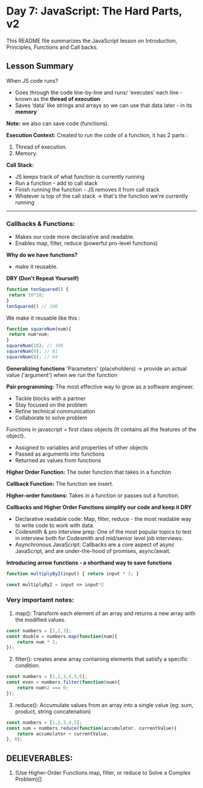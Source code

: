 # Day 7: JavaScript: The Hard Parts, v2
This README file summarizes the JavaScript lesson on Introduction, Principles, Functions and Call backs.

## Lesson Summary
When JS code runs?
- Goes through the code 
line-by-line and runs/ 'executes’ 
each line - known as the **thread 
of execution**
- Saves ‘data’ like strings and 
arrays so we can use that data 
later - in its **memory**

**Note:** we also can save code (functions).

**Execution Context:** Created to run the code of a function, it has 2 parts :
1. Thread of execution.
2. Memory.

**Call Stack:** 
- JS keeps track of what function is currently running
- Run a function - add to call stack
- Finish running the function - JS 
removes it from call stack
- Whatever is top of the call stack -> that's the function we're currently running
_______________
### Callbacks & Functions:

- Makes our code more declarative and readable.
- Enables map, filter, reduce (powerful pro-level functions)

**Why do we have functions?**
- make it reusable.

**DRY (Don't Repeat Yourself)**

```JavaScript
function tenSquared() {
 return 10*10;
}
tenSquared() // 100
```
We make it reusable like this :
```JavaScript
function squareNum(num){
 return num*num;
}
squareNum(10); // 100
squareNum(9); // 81
squareNum(8); // 64
```

**Generalizing functions**
'Parameters' (placeholders) -> provide an actual value ('argument') when we run the function

**Pair programming:** The most effective way to grow as a software engineer.

- Tackle blocks with a partner
- Stay focused on the problem
- Refine technical communication
- Collaborate to solve problem

Functions in javascript = first class objects (It contains all the features of the object).
- Assigned to variables and properties of other objects
- Passed as arguments into functions
- Returned as values from functions

**Higher Order Function:** The outer function that takes in a function

**Callback Function:** The function we insert.

**Higher-order functions:** Takes in a function or passes out a function.

**Callbacks and Higher Order Functions simplify our code and keep it DRY**
- Declarative readable code: Map, filter, reduce - the most readable way to write code to work with data.
- Codesmith & pro interview prep: One of the most popular topics to test in interview both for Codesmith and mid/senior level job interviews.
- Asynchronous JavaScript: Callbacks are a core aspect of async JavaScript, and are 
under-the-hood of promises, async/await.

**Introducing arrow functions - a shorthand way to save functions**
```JavaScript
function multiplyBy2(input) { return input * 2; }
```
```JavaScript
const multiplyBy2 = input => input*2
```
### Very importamt notes:

1. map(): Transform each element of an array and returns a new array with the modified values.
```JavaScript
const numbers = [1,2,3];
const double = numbers.map(function(num){
	return num * 2;
});
```
2. filter(): creates anew array containing elements that satisfy a specific condition.
```JavaScript
const numbers = [1,2,3,4,5,6];
const even = numbers.filter(function(num){
	return num%2 === 0;
});
```
3. reduce(): Accumulate values from an array into a single value (eg: sum, product, string concatenation)
```JavaScript
const numbers = [1,2,3,4,5];
const sum = numbers.reduce(function(accumulator, currentValue){
	return accumulator + currentValue;
}, 0);
```

## DELIEVERABLES:
1. (Use Higher-Order Functions map, filter, or reduce to Solve a Complex Problem)[]
